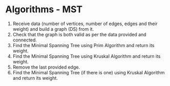 # Algorithms - MST
1. Receive data (number of vertices, number of edges, edges and their weight) and build a graph (DS) from it.
2. Check that the graph is both valid as per the data provided and connected.
3. Find the Minimal Spanning Tree using Prim Algorithm and return its weight.
4. Find the Minimal Spanning Tree using Kruskal Algorithm and return its weight.
5. Remove the last provided edge.
6. Find the Minimal Spanning Tree (if there is one) using Kruskal Algorithm and return its weight.
